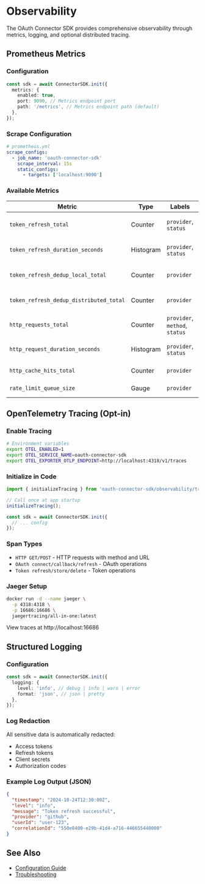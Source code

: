 # Observability

The OAuth Connector SDK provides comprehensive observability through metrics, logging, and optional distributed tracing.

## Prometheus Metrics

### Configuration

```typescript
const sdk = await ConnectorSDK.init({
  metrics: {
    enabled: true,
    port: 9090, // Metrics endpoint port
    path: '/metrics', // Metrics endpoint path (default)
  },
});
```

### Scrape Configuration

```yaml
# prometheus.yml
scrape_configs:
  - job_name: 'oauth-connector-sdk'
    scrape_interval: 15s
    static_configs:
      - targets: ['localhost:9090']
```

### Available Metrics

| Metric                                  | Type      | Labels                         | Description                          |
| --------------------------------------- | --------- | ------------------------------ | ------------------------------------ |
| `token_refresh_total`                   | Counter   | `provider`, `status`           | Total token refresh attempts         |
| `token_refresh_duration_seconds`        | Histogram | `provider`, `status`           | Token refresh latency                |
| `token_refresh_dedup_local_total`       | Counter   | `provider`                     | Deduplicated refreshes (local)       |
| `token_refresh_dedup_distributed_total` | Counter   | `provider`                     | Deduplicated refreshes (distributed) |
| `http_requests_total`                   | Counter   | `provider`, `method`, `status` | Total HTTP requests                  |
| `http_request_duration_seconds`         | Histogram | `provider`, `status`           | HTTP request latency                 |
| `http_cache_hits_total`                 | Counter   | `provider`                     | ETag cache hits                      |
| `rate_limit_queue_size`                 | Gauge     | `provider`                     | Current queue size                   |

## OpenTelemetry Tracing (Opt-in)

### Enable Tracing

```bash
# Environment variables
export OTEL_ENABLED=1
export OTEL_SERVICE_NAME=oauth-connector-sdk
export OTEL_EXPORTER_OTLP_ENDPOINT=http://localhost:4318/v1/traces
```

### Initialize in Code

```typescript
import { initializeTracing } from 'oauth-connector-sdk/observability/tracing';

// Call once at app startup
initializeTracing();

const sdk = await ConnectorSDK.init({
  // ... config
});
```

### Span Types

- `HTTP GET/POST` - HTTP requests with method and URL
- `OAuth connect/callback/refresh` - OAuth operations
- `Token refresh/store/delete` - Token operations

### Jaeger Setup

```bash
docker run -d --name jaeger \
  -p 4318:4318 \
  -p 16686:16686 \
  jaegertracing/all-in-one:latest
```

View traces at http://localhost:16686

## Structured Logging

### Configuration

```typescript
const sdk = await ConnectorSDK.init({
  logging: {
    level: 'info', // debug | info | warn | error
    format: 'json', // json | pretty
  },
});
```

### Log Redaction

All sensitive data is automatically redacted:

- Access tokens
- Refresh tokens
- Client secrets
- Authorization codes

### Example Log Output (JSON)

```json
{
  "timestamp": "2024-10-24T12:30:00Z",
  "level": "info",
  "message": "Token refresh successful",
  "provider": "github",
  "userId": "user-123",
  "correlationId": "550e8400-e29b-41d4-a716-446655440000"
}
```

## See Also

- [Configuration Guide](./configuration.md)
- [Troubleshooting](./troubleshooting.md)
